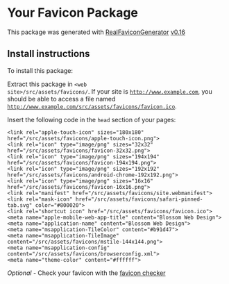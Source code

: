 # Your Favicon Package

This package was generated with [RealFaviconGenerator](https://realfavicongenerator.net/) [v0.16](https://realfavicongenerator.net/change_log#v0.16)

## Install instructions

To install this package:

Extract this package in <code>&lt;web site&gt;/src/assets/favicons/</code>. If your site is <code>http://www.example.com</code>, you should be able to access a file named <code>http://www.example.com/src/assets/favicons/favicon.ico</code>.

Insert the following code in the `head` section of your pages:

    <link rel="apple-touch-icon" sizes="180x180" href="/src/assets/favicons/apple-touch-icon.png">
    <link rel="icon" type="image/png" sizes="32x32" href="/src/assets/favicons/favicon-32x32.png">
    <link rel="icon" type="image/png" sizes="194x194" href="/src/assets/favicons/favicon-194x194.png">
    <link rel="icon" type="image/png" sizes="192x192" href="/src/assets/favicons/android-chrome-192x192.png">
    <link rel="icon" type="image/png" sizes="16x16" href="/src/assets/favicons/favicon-16x16.png">
    <link rel="manifest" href="/src/assets/favicons/site.webmanifest">
    <link rel="mask-icon" href="/src/assets/favicons/safari-pinned-tab.svg" color="#800020">
    <link rel="shortcut icon" href="/src/assets/favicons/favicon.ico">
    <meta name="apple-mobile-web-app-title" content="Blossom Web Design">
    <meta name="application-name" content="Blossom Web Design">
    <meta name="msapplication-TileColor" content="#b91d47">
    <meta name="msapplication-TileImage" content="/src/assets/favicons/mstile-144x144.png">
    <meta name="msapplication-config" content="/src/assets/favicons/browserconfig.xml">
    <meta name="theme-color" content="#ffffff">

*Optional* - Check your favicon with the [favicon checker](https://realfavicongenerator.net/favicon_checker)